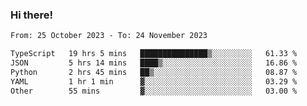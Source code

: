### Hi there!

<!--START_SECTION:waka-->

```txt
From: 25 October 2023 - To: 24 November 2023

TypeScript   19 hrs 5 mins   ███████████████▒░░░░░░░░░   61.33 %
JSON         5 hrs 14 mins   ████▒░░░░░░░░░░░░░░░░░░░░   16.86 %
Python       2 hrs 45 mins   ██▒░░░░░░░░░░░░░░░░░░░░░░   08.87 %
YAML         1 hr 1 min      ▓░░░░░░░░░░░░░░░░░░░░░░░░   03.29 %
Other        55 mins         ▓░░░░░░░░░░░░░░░░░░░░░░░░   03.00 %
```

<!--END_SECTION:waka-->
